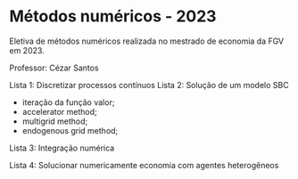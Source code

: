 # Métodos numéricos - 2023
Eletiva de métodos numéricos realizada no mestrado de economia da FGV em 2023.

Professor: Cézar Santos

Lista 1: Discretizar processos contínuos
Lista 2: Solução de um modelo SBC
- iteração da função valor;
- accelerator method;
- multigrid method;
- endogenous grid method;
  
Lista 3: Integração numérica

Lista 4: Solucionar numericamente economia com agentes heterogêneos
